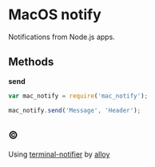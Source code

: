 MacOS notify
============

Notifications from Node.js apps.

Methods
-------

**send**

```js
var mac_notify = require('mac_notify');

mac_notify.send('Message', 'Header');
```

©
-----
Using [terminal-notifier](https://github.com/alloy/terminal-notifier) by [alloy](https://github.com/alloy)
